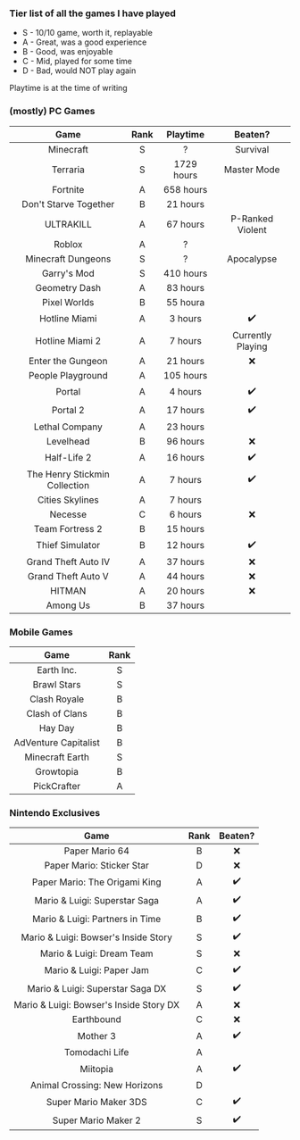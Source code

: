 ### Tier list of all the games I have played

- S - 10/10 game, worth it, replayable
- A - Great, was a good experience
- B - Good, was enjoyable
- C - Mid, played for some time
- D - Bad, would NOT play again

Playtime is at the time of writing

### (mostly) PC Games
| Game | Rank | Playtime | Beaten? |
| :-: | :-: | :-: | :-: |
| Minecraft | S | ? | Survival |
| Terraria | S | 1729 hours | Master Mode |
| Fortnite | A | 658 hours |
| Don't Starve Together | B | 21 hours |
| ULTRAKILL | A | 67 hours | P-Ranked Violent |
| Roblox | A | ? |
| Minecraft Dungeons | S | ? | Apocalypse |
| Garry's Mod | S | 410 hours |
| Geometry Dash | A | 83 hours |
| Pixel Worlds | B | 55 houra |
| Hotline Miami | A | 3 hours | ✔️ |
| Hotline Miami 2 | A | 7 hours | Currently Playing |
| Enter the Gungeon | A | 21 hours | ❌ |
| People Playground | A | 105 hours |
| Portal | A | 4 hours | ✔️ |
| Portal 2 | A | 17 hours | ✔️
| Lethal Company | A | 23 hours |
| Levelhead | B | 96 hours | ❌ |
| Half-Life 2 | A | 16 hours | ✔️ |
| The Henry Stickmin Collection | A | 7 hours | ✔️ |
| Cities Skylines | A | 7 hours |
| Necesse | C | 6 hours | ❌ |
| Team Fortress 2 | B | 15 hours |
| Thief Simulator | B | 12 hours | ✔️ |
| Grand Theft Auto IV | A | 37 hours | ❌ |
| Grand Theft Auto V | A | 44 hours | ❌ |
| HITMAN | A | 20 hours | ❌ |
| Among Us | B | 37 hours |
### Mobile Games
| Game | Rank |
| :-: | :-: |
| Earth Inc. | S |
| Brawl Stars | S |
| Clash Royale | B |
| Clash of Clans | B |
| Hay Day | B |
| AdVenture Capitalist | B |
| Minecraft Earth | S |
| Growtopia | B |
| PickCrafter | A |
### Nintendo Exclusives
| Game | Rank | Beaten? |
| :-: | :-: | :-: |
| Paper Mario 64 | B | ❌ |
| Paper Mario: Sticker Star | D | ❌ |
| Paper Mario: The Origami King | A | ✔️ |
| Mario & Luigi: Superstar Saga | A | ✔️ |
| Mario & Luigi: Partners in Time | B | ✔️ |
| Mario & Luigi: Bowser's Inside Story | S | ✔️ |
| Mario & Luigi: Dream Team | S | ❌ |
| Mario & Luigi: Paper Jam | C | ✔️ |
| Mario & Luigi: Superstar Saga DX | S | ✔️ |
| Mario & Luigi: Bowser's Inside Story DX | A | ❌ |
| Earthbound | C | ❌ |
| Mother 3 | A | ✔️ |
| Tomodachi Life | A |
| Miitopia | A | ✔️ |
| Animal Crossing: New Horizons | D |
| Super Mario Maker 3DS | C | ✔️ |
| Super Mario Maker 2 | S | ✔️ |